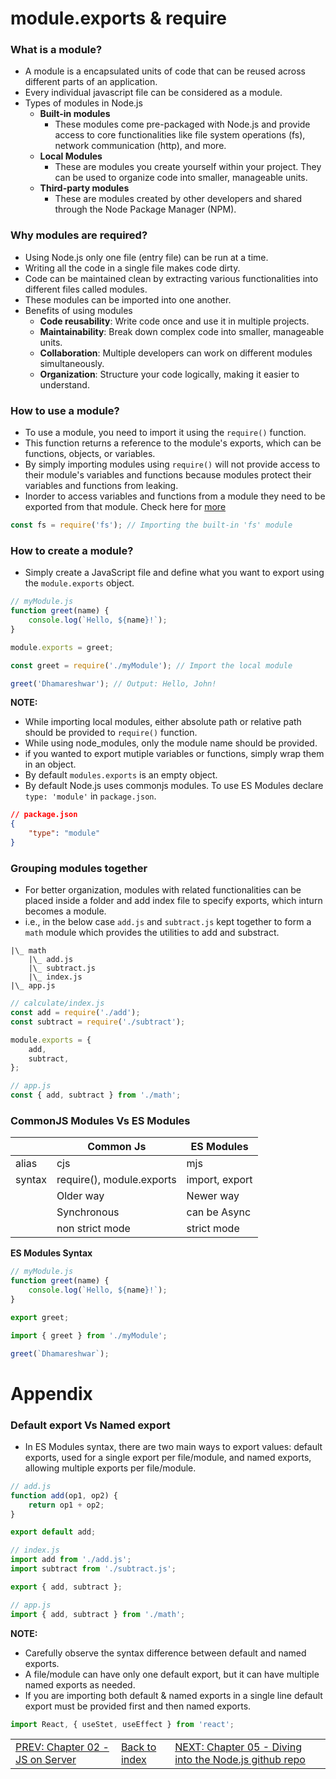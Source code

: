 # module.exports & require

### What is a module?

-   A module is a encapsulated units of code that can be reused across different parts of an application.
-   Every individual javascript file can be considered as a module.
-   Types of modules in Node.js
    -   **Built-in modules**
        -   These modules come pre-packaged with Node.js and provide access to core functionalities like file system operations (fs), network communication (http), and more.
    -   **Local Modules**
        -   These are modules you create yourself within your project. They can be used to organize code into smaller, manageable units.
    -   **Third-party modules**
        -   These are modules created by other developers and shared through the Node Package Manager (NPM).

### Why modules are required?

-   Using Node.js only one file (entry file) can be run at a time.
-   Writing all the code in a single file makes code dirty.
-   Code can be maintained clean by extracting various functionalities into different files called modules.
-   These modules can be imported into one another.
-   Benefits of using modules
    -   **Code reusability**: Write code once and use it in multiple projects.
    -   **Maintainability**: Break down complex code into smaller, manageable units.
    -   **Collaboration**: Multiple developers can work on different modules simultaneously.
    -   **Organization**: Structure your code logically, making it easier to understand.

### How to use a module?

-   To use a module, you need to import it using the `require()` function.
-   This function returns a reference to the module's exports, which can be functions, objects, or variables.
-   By simply importing modules using `require()` will not provide access to their module's variables and functions because modules protect their variables and functions from leaking.
-   Inorder to access variables and functions from a module they need to be exported from that module. Check here for [more](../Chapter%2005%20-%20Diving%20into%20the%20NodeJS%20github%20repo/05_diving-into-the-nodejs-github-repo.md#how-variables-and-functions-became-private-in-a-module-when-imported-using-require)

```js
const fs = require('fs'); // Importing the built-in 'fs' module
```

### How to create a module?

-   Simply create a JavaScript file and define what you want to export using the `module.exports` object.

```js
// myModule.js
function greet(name) {
    console.log(`Hello, ${name}!`);
}

module.exports = greet;
```

```js
const greet = require('./myModule'); // Import the local module

greet('Dhamareshwar'); // Output: Hello, John!
```

**NOTE:**

-   While importing local modules, either absolute path or relative path should be provided to `require()` function.
-   While using node_modules, only the module name should be provided.
-   if you wanted to export mutiple variables or functions, simply wrap them in an object.
-   By default `modules.exports` is an empty object.
-   By default Node.js uses commonjs modules. To use ES Modules declare `type: 'module'` in `package.json`.

```json
// package.json
{
    "type": "module"
}
```

### Grouping modules together

-   For better organization, modules with related functionalities can be placed inside a folder and add index file to specify exports, which inturn becomes a module.
-   i.e., in the below case `add.js` and `subtract.js` kept together to form a `math` module which provides the utilities to add and substract.

```
|\_ math
    |\_ add.js
    |\_ subtract.js
    |\_ index.js
|\_ app.js
```

```js
// calculate/index.js
const add = require('./add');
const subtract = require('./subtract');

module.exports = {
    add,
    subtract,
};
```

```js
// app.js
const { add, subtract } from './math';
```

### CommonJS Modules Vs ES Modules

|        | Common Js                 | ES Modules     |
| ------ | ------------------------- | -------------- |
| alias  | cjs                       | mjs            |
| syntax | require(), module.exports | import, export |
|        | Older way                 | Newer way      |
|        | Synchronous               | can be Async   |
|        | non strict mode           | strict mode    |

**ES Modules Syntax**

```js
// myModule.js
function greet(name) {
    console.log(`Hello, ${name}!`);
}

export greet;
```

```js
import { greet } from './myModule';

greet(`Dhamareshwar`);
```

# Appendix

### Default export Vs Named export

-   In ES Modules syntax, there are two main ways to export values: default exports, used for a single export per file/module, and named exports, allowing multiple exports per file/module.

```js
// add.js
function add(op1, op2) {
    return op1 + op2;
}

export default add;
```

```js
// index.js
import add from './add.js';
import subtract from './subtract.js';

export { add, subtract };
```

```js
// app.js
import { add, subtract } from './math';
```

**NOTE:**

-   Carefully observe the syntax difference between default and named exports.
-   A file/module can have only one default export, but it can have multiple named exports as needed.
-   If you are importing both default & named exports in a single line default export must be provided first and then named exports.

```js
import React, { useStet, useEffect } from 'react';
```

|                                                                                              |                               |                                                                                                                                                                       |
| -------------------------------------------------------------------------------------------- | ----------------------------- | --------------------------------------------------------------------------------------------------------------------------------------------------------------------- |
| [PREV: Chapter 02 - JS on Server](../Chapter%2002%20-%20JS%20on%20Server/02_js-on-server.md) | [Back to index](../README.md) | [NEXT: Chapter 05 - Diving into the Node.js github repo](../Chapter%2005%20-%20Diving%20into%20the%20NodeJS%20github%20repo/05_diving-into-the-nodejs-github-repo.md) |
